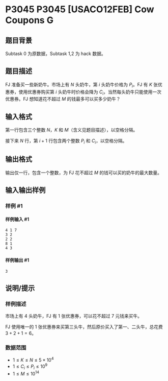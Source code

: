 # P3045 P3045 [USACO12FEB] Cow Coupons G

## 题目背景

Subtask 0 为原数据，Subtask 1,2 为 hack 数据。

## 题目描述

FJ 准备买一些新奶牛。市场上有 $N$ 头奶牛，第 $i$ 头奶牛价格为 $P_i$。FJ 有 $K$ 张优惠券，使用优惠券购买第 $i$ 头奶牛时价格会降为 $C_i$，当然每头奶牛只能使用一次优惠券。FJ 想知道花不超过 $M$ 的钱最多可以买多少奶牛？

## 输入格式

第一行包含三个整数 $N$，$K$ 和 $M$（含义见题目描述），以空格分隔。

接下来 $N$ 行，第 $i+1$ 行包含两个整数 $P_i$ 和 $C_i$，以空格分隔。

## 输出格式

输出仅一行，包含一个整数，为 FJ 花不超过 $M$ 的钱可以买的奶牛的最大数量。

## 输入输出样例

### 样例 #1

#### 样例输入 #1

```
4 1 7 
3 2 
2 2 
8 1 
4 3
```

#### 样例输出 #1

```
3
```

## 说明/提示

### 样例描述

市场上有 $4$ 头奶牛，FJ 有 $1$ 张优惠券，可以花不超过 $7$ 元钱来买牛。

FJ 使用唯一的 $1$ 张优惠券来买第三头牛，然后原价买入了第一、二头牛，总花费 $3+2+1=6$。

### 数据范围

- $1 \le K \le N \le 5 \times 10^4$
- $1 \le C_i \le P_i \le 10^9$
- $1 \le M \le 10^{14}$
